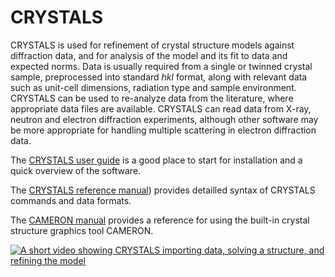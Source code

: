 # CRYSTALS 
CRYSTALS is used for refinement of crystal structure models against diffraction data, and for analysis of the model and its fit to data and expected norms. 
Data is usually required from a single or twinned crystal sample, preprocessed into standard *hkl* format, along with relevant data such as unit-cell dimensions, radiation type and sample environment. CRYSTALS can be used to re-analyze data from the literature, where appropriate data files are available.
CRYSTALS can read data from X-ray, neutron and electron diffraction experiments, although other software may be more appropriate for handling multiple scattering in electron diffraction data.  

The [CRYSTALS user guide](https://chemcryst.github.io/crystals/userguide.html) is a good place to start for installation and a quick overview of the software.

The [CRYSTALS reference manual](https://chemcryst.github.io/crystals/crystalsmanual.html)) provides detailled syntax of CRYSTALS commands and data formats.

The [CAMERON manual](https://chemcryst.github.io/crystals/cameron.html) provides a reference for using the built-in crystal structure graphics tool CAMERON. 

[![A short video showing CRYSTALS importing data, solving a structure, and refining the model](https://img.youtube.com/vi/KDUIFE_epXE/0.jpg)](https://www.youtube.com/watch?v=KDUIFE_epXE)
